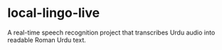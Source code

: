 # local-lingo-live
A real-time speech recognition project that transcribes Urdu audio into readable Roman Urdu text.
